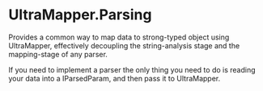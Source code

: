 # UltraMapper.Parsing

Provides a common way to map data to strong-typed object using UltraMapper,
effectively decoupling the string-analysis stage and the mapping-stage of any parser.

If you need to implement a parser the only thing you need to do is 
reading your data into a IParsedParam, and then pass it to UltraMapper.
